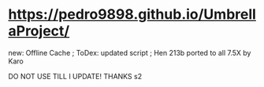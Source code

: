 # https://pedro9898.github.io/UmbrellaProject/

new:
Offline Cache ;
ToDex: updated script ;
Hen 213b ported to all 7.5X by Karo
 
 
 
 
 DO NOT USE TILL I UPDATE! THANKS s2
